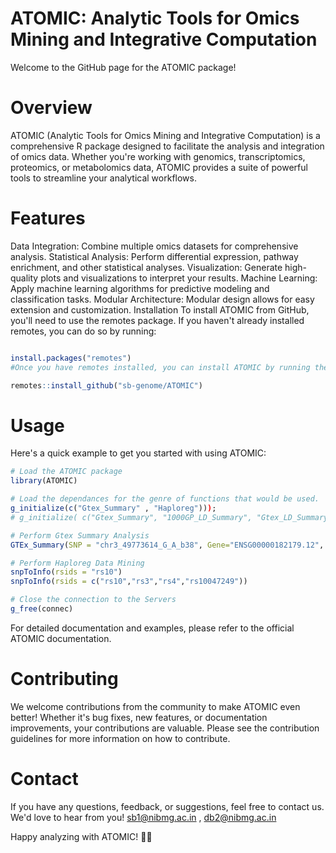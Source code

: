 # ATOMIC: Analytic Tools for Omics Mining and Integrative Computation
Welcome to the GitHub page for the ATOMIC package!

# Overview
ATOMIC (Analytic Tools for Omics Mining and Integrative Computation) is a comprehensive R package designed to facilitate the analysis and integration of omics data. Whether you're working with genomics, transcriptomics, proteomics, or metabolomics data, ATOMIC provides a suite of powerful tools to streamline your analytical workflows.

# Features
Data Integration: Combine multiple omics datasets for comprehensive analysis.
Statistical Analysis: Perform differential expression, pathway enrichment, and other statistical analyses.
Visualization: Generate high-quality plots and visualizations to interpret your results.
Machine Learning: Apply machine learning algorithms for predictive modeling and classification tasks.
Modular Architecture: Modular design allows for easy extension and customization.
Installation
To install ATOMIC from GitHub, you'll need to use the remotes package. If you haven't already installed remotes, you can do so by running:

```R

install.packages("remotes")
#Once you have remotes installed, you can install ATOMIC by running the following command:

remotes::install_github("sb-genome/ATOMIC")
```
# Usage
Here's a quick example to get you started with using ATOMIC:

```R
# Load the ATOMIC package
library(ATOMIC)

# Load the dependances for the genre of functions that would be used.
g_initialize(c("Gtex_Summary" , "Haploreg")));
# g_initialize( c("Gtex_Summary", "1000GP_LD_Summary", "Gtex_LD_Summary" , "UKBB_BP_Enrichment" , "Haploreg" , "Genomic_Regions" ));

# Perform Gtex Summary Analysis
GTEx_Summary(SNP = "chr3_49773614_G_A_b38", Gene="ENSG00000182179.12", Tissue="Whole_Blood");

# Perform Haploreg Data Mining
snpToInfo(rsids = "rs10")
snpToInfo(rsids = c("rs10","rs3","rs4","rs10047249"))

# Close the connection to the Servers
g_free(connec)
```
For detailed documentation and examples, please refer to the official ATOMIC documentation.

# Contributing
We welcome contributions from the community to make ATOMIC even better! Whether it's bug fixes, new features, or documentation improvements, your contributions are valuable. Please see the contribution guidelines for more information on how to contribute.

# Contact
If you have any questions, feedback, or suggestions, feel free to contact us. We'd love to hear from you!
sb1@nibmg.ac.in , db2@nibmg.ac.in

Happy analyzing with ATOMIC! 🧬🔬
